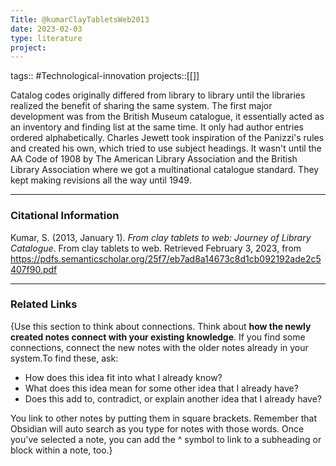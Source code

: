 ```yaml
---
Title: @kumarClayTabletsWeb2013
date: 2023-02-03
type: literature
project:
---
```

tags:: #Technological-innovation 
projects::[[]]


Catalog codes originally differed from library to library until the libraries realized the benefit of sharing the same system. The first major development was from the British Museum catalogue, it essentially acted as an inventory and finding list at the same time. It only had author entries ordered alphabetically. Charles Jewett took inspiration of the Panizzi's rules and created his own, which tried to use subject headings. It wasn't until the AA Code of 1908 by The American Library Association and the British Library Association where we got a multinational catalogue standard. They kept making revisions all the way until 1949. 

---
### Citational Information

Kumar, S. (2013, January 1). _From clay tablets to web: Journey of Library Catalogue_. From clay tablets to web. Retrieved February 3, 2023, from https://pdfs.semanticscholar.org/25f7/eb7ad8a14673c8d1cb092192ade2c5407f90.pdf

---

### Related Links

{Use this section to think about connections. Think about **how the newly created notes connect with your existing knowledge**. If you find some connections, connect the new notes with the older notes already in your system.To find these, ask:

-   How does this idea fit into what I already know?
-   What does this idea mean for some other idea that I already have?
-   Does this add to, contradict, or explain another idea that I already have?

You link to other notes by putting them in square brackets. Remember that Obsidian will auto search as you type for notes with those words. Once you've selected a note, you can add the ^ symbol to link to a subheading or block within a note, too.}